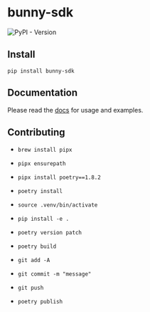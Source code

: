 # bunny-sdk

![PyPI - Version](https://img.shields.io/pypi/v/bunny-sdk?color=blue)

<!-- poetry folder name uses underscores https://github.com/python-poetry/poetry/issues/8942#issuecomment-1925761531 -->
<!-- poetry pypi authentication https://www.digitalocean.com/community/tutorials/how-to-publish-python-packages-to-pypi-using-poetry-on-ubuntu-22-04 -->

## Install

```shell
pip install bunny-sdk
```

## Documentation

Please read the [docs](https://bunny-launcher.com/bunny-sdk/python) for usage and examples.

## Contributing

- `brew install pipx`
- `pipx ensurepath`
- `pipx install poetry==1.8.2`

- `poetry install`
- `source .venv/bin/activate`
- `pip install -e .`
- `poetry version patch`
- `poetry build`
- `git add -A`
- `git commit -m "message"`
- `git push`
- `poetry publish`
